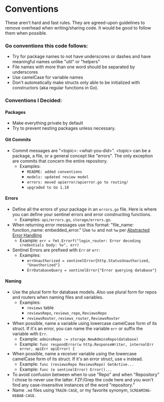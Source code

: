 # Conventions

These aren't hard and fast rules. They are agreed-upon guidelines to remove overhead when writing/sharing code. It would be good to follow them when possible.

### Go conventions this code follows:

* Try for package names to not have underscores or dashes and have meaningful names unlike "util" or "helpers"
* File names with more than one word should be separated by underscores
* Use camelCase for variable names
* Don't automatically make structs only able to be initialized with constructors (aka regular functions in Go).

### Conventions I Decided:

#### Packages
* Make everything private by default
* Try to prevent nesting packages unless necessary.

#### Git Commits
* Commit messages are "\<topic\>: \<what-you-did\>". \<topic\> can be a package, a file, or a general concept like "errors". The only exception are commits that concern the entire repository.
    * Examples:
        * `README: added conventions`
        * `models: updated review model`
        * `errors: moved apierror/apierror.go to routing/`
        * `upgraded to Go 1.18`
    

#### Errors

* Define all the errors of your package in an `errors.go` file. Here is where you can define your sentinel errors and error constructing functions.
    * Examples: `api/errors.go`, `storage/errors.go`.
* When returning error messages use this format: "file\_name: function\_name: embedded\_error." Use `%v` and not `%w` per [Abstracted Error Handling](#abstracted-error-handling)
    * Example: `err = fmt.Errorf("login_router: Error decoding credentials body: %v", err)`
* Sentinel Errors are prefixed with `Err` or `err`:
    * Examples:
        * `errUnauthorized = sentinelError{http.StatusUnauthorized, "Unauthorized"}`
        * `ErrDatabaseQuery = sentinelError{"Error querying database"}`

#### Naming

* Use the plural form for database models. Also use plural form for repos and routers when naming files and variables.
    * Examples:
        * `reviews` table
        * `reviewsRepo`, `reviews_repo`, `ReviewsRepo`
        * `reviewsRouter`, `reviews_router`, `ReviewsRouter`
* When possible, name a variable using lowercase camelCase form of its struct. If it's an error, you can name the variable `err` or suffix the variable with `Err`.
    * Example: `adminsRepo := storage.NewAdminsRepo(database)`
    * Example: `func respondError(w http.ResponseWriter, internalErr error, apiErr apiError) {`
* When possible, name a receiver variable using the lowercase camelCase form of its struct. If it's an error struct, use `e` instead.
    * Example: `func (reviewsRepo ReviewsRepo) GetActive...`
    * Example: `func (e sentinelError) Error()...`
* To avoid confusion between when to use "Repo" and when "Repository" I chose to never use the latter. FZF/Grep the code here and you won't find any case-insensitive instances of the word "repository."
* Name `.md` files using `TRAIN-CASE`, or my favorite synonym, `SCREAMING-KEBAB-CASE`.
